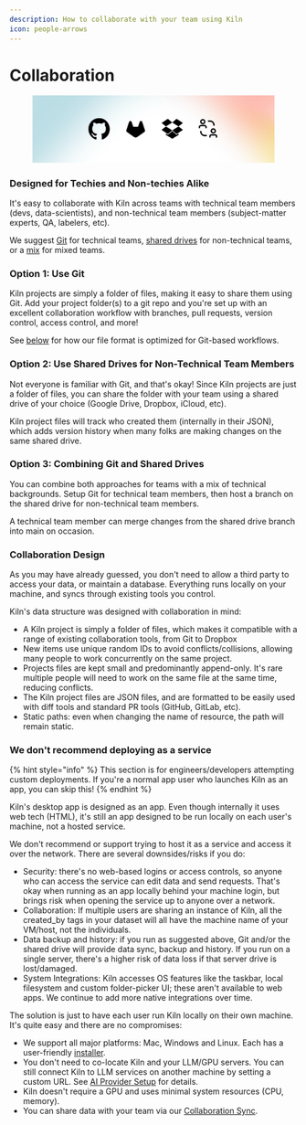 ```yaml
---
description: How to collaborate with your team using Kiln
icon: people-arrows
---
```


# Collaboration

<figure><img src="../.gitbook/assets/Collab2.png" alt=""><figcaption></figcaption></figure>

### Designed for Techies and Non-techies Alike

It's easy to collaborate with Kiln across teams with technical team members (devs, data-scientists), and non-technical team members (subject-matter experts, QA, labelers, etc).

We suggest [Git](collaboration.md#option-1-use-git) for technical teams, [shared drives](collaboration.md#option-2-use-shared-drives-for-non-technical-team-members) for non-technical teams, or a [mix](collaboration.md#option-3-combining-git-and-shared-drives) for mixed teams.

### Option 1: Use Git

Kiln projects are simply a folder of files, making it easy to share them using Git. Add your project folder(s) to a git repo and you're set up with an excellent collaboration workflow with branches, pull requests, version control, access control, and more!

See [below](collaboration.md#collaboration-design) for how our file format is optimized for Git-based workflows.

### Option 2: Use Shared Drives for Non-Technical Team Members

Not everyone is familiar with Git, and that's okay! Since Kiln projects are just a folder of files, you can share the folder with your team using a shared drive of your choice (Google Drive, Dropbox, iCloud, etc).

Kiln project files will track who created them (internally in their JSON), which adds version history when many folks are making changes on the same shared drive.

### Option 3: Combining Git and Shared Drives

You can combine both approaches for teams with a mix of technical backgrounds. Setup Git for technical team members, then host a branch on the shared drive for non-technical team members.

A technical team member can merge changes from the shared drive branch into main on occasion.

### Collaboration Design

As you may have already guessed, you don't need to allow a third party to access your data, or maintain a database. Everything runs locally on your machine, and syncs through existing tools you control.

Kiln's data structure was designed with collaboration in mind:

* A Kiln project is simply a folder of files, which makes it compatible with a range of existing collaboration tools, from Git to Dropbox
* New items use unique random IDs to avoid conflicts/collisions, allowing many people to work concurrently on the same project.
* Projects files are kept small and predominantly append-only. It's rare multiple people will need to work on the same file at the same time, reducing conflicts.
* The Kiln project files are JSON files, and are formatted to be easily used with diff tools and standard PR tools (GitHub, GitLab, etc).
* Static paths: even when changing the name of resource, the path will remain static.

### We don't recommend deploying as a service

{% hint style="info" %}
This section is for engineers/developers attempting custom deployments. If you're a normal app user who launches Kiln as an app, you can skip this!
{% endhint %}

Kiln's desktop app is designed as an app. Even though internally it uses web tech (HTML), it's still an app designed to be run locally on each user's machine, not a hosted service.

We don't recommend or support trying to host it as a service and access it over the network. There are several downsides/risks if you do:

* Security: there's no web-based logins or access controls, so anyone who can access the service can edit data and send requests. That's okay when running as an app locally behind your machine login, but brings risk when opening the service up to anyone over a network.
* Collaboration: If multiple users are sharing an instance of Kiln, all the created\_by tags in your dataset will all have the machine name of your VM/host, not the individuals.
* Data backup and history: if you run as suggested above, Git and/or the shared drive will provide data sync, backup and history. If you run on a single server, there's a higher risk of data loss if that server drive is lost/damaged.
* System Integrations: Kiln accesses OS features like the taskbar, local filesystem and custom folder-picker UI; these aren't available to web apps. We continue to add more native integrations over time.&#x20;

The solution is just to have each user run Kiln locally on their own machine. It's quite easy and there are no compromises:

* We support all major platforms: Mac, Windows and Linux. Each has a user-friendly [installer](https://kiln.tech/download).
* You don't need to co-locate Kiln and your LLM/GPU servers. You can still connect Kiln to LLM services on another machine by setting a custom URL. See [AI Provider Setup](models-and-ai-providers.md) for details.&#x20;
* Kiln doesn't require a GPU and uses minimal system resources (CPU, memory).
* You can share data with your team via our [Collaboration Sync](collaboration.md).


